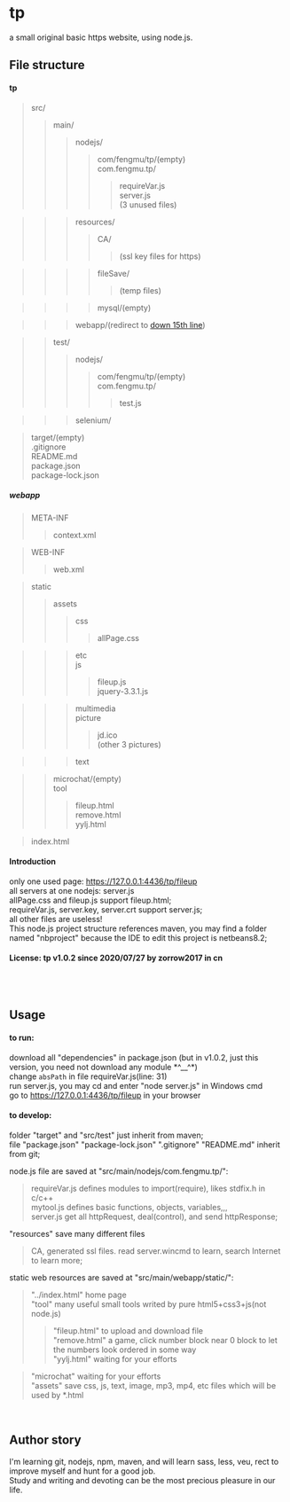 tp
============
a small original basic https website, using node.js. 
<br>

File structure
------------

#### tp
>src/ <br>
>>main/ <br>
>>>nodejs/ <br>
>>>>com/fengmu/tp/(empty) <br>
>>>>com.fengmu.tp/ <br>
>>>>>requireVar.js <br>
>>>>>server.js <br>
>>>>>(3 unused files) <br>

>>>resources/ <br>
>>>>CA/ <br>
>>>>>(ssl key files for https) <br>

>>>>fileSave/ <br>
>>>>>(temp files) <br>

>>>>mysql/(empty) <br>

>>>webapp/(redirect to [down 15th line](#webapp)) <br>

>>test/ <br>
>>>nodejs/ <br>
>>>>com/fengmu/tp/(empty) <br>
>>>>com.fengmu.tp/ <br>
>>>>>test.js <br>

>>>selenium/ <br>

>target/(empty) <br>
>.gitignore <br>
>README.md <br>
>package.json <br>
>package-lock.json <br>

##### webapp
>META-INF <br>
>>context.xml <br>

>WEB-INF <br>
>>web.xml <br>

>static <br>
>>assets <br>
>>>css <br>
>>>>allPage.css <br>

>>>etc <br>
>>>js <br>
>>>>fileup.js <br>
>>>>jquery-3.3.1.js <br>

>>>multimedia <br>
>>>picture <br>
>>>>jd.ico <br>
>>>>(other 3 pictures) <br>

>>>text <br>

>>microchat/(empty) <br>
>>tool <br>
>>>fileup.html <br>
>>>remove.html <br>
>>>yylj.html <br>

>index.html

#### Introduction
only one used page: https://127.0.0.1:4436/tp/fileup <br>
all servers at one nodejs: server.js  <br>
allPage.css and fileup.js support fileup.html;  <br>
requireVar.js, server.key, server.crt support server.js; <br>
all other files are useless!  <br>
This node.js project structure references maven, you may find a folder named "nbproject" because the IDE to edit this project is netbeans8.2;  <br>

#### License:  tp  v1.0.2  since 2020/07/27  by zorrow2017  in cn
<br><br>


Usage
------------

#### to run: 
download all "dependencies" in package.json (but in v1.0.2, just this version, you need not download any module \*^__^\*) <br>
change `absPath` in file requireVar.js(line: 31) <br>
run server.js, you may cd and enter "node server.js" in Windows cmd<br>
go to https://127.0.0.1:4436/tp/fileup in your browser <br>

#### to develop: 
folder "target" and "src/test" just inherit from maven; <br>
file "package.json" "package-lock.json" ".gitignore" "README.md" inherit from git; <br>

node.js file are saved at "src/main/nodejs/com.fengmu.tp/": <br>
>requireVar.js defines modules to import(require), likes stdfix.h in c/c++ <br>
>mytool.js defines basic functions, objects, variables,,, <br>
>server.js get all httpRequest, deal(control), and send httpResponse; <br>

"resources" save many different files <br>
>CA, generated ssl files. read server.wincmd to learn, search Internet to learn more; <br>

static web resources are saved at "src/main/webapp/static/": <br>
>"../index.html" home page <br>
>"tool" many useful small tools writed by pure html5+css3+js(not node.js) <br>
>>"fileup.html" to upload and download file <br>
>>"remove.html" a game, click number block near 0 block to let the numbers look ordered in some way <br>
>>"yylj.html" waiting for your efforts <br>

>"microchat" waiting for your efforts <br>
>"assets" save css, js, text, image, mp3, mp4, etc files which will be used by *.html <br>
<br>


Author story
------------

I'm learning git, nodejs, npm, maven, and will learn sass, less, veu, rect to improve myself and hunt for a good job. <br>
Study and writing and devoting can be the most precious pleasure in our life. <br>


